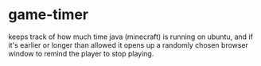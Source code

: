 # game-timer
keeps track of how much time java (minecraft) is running on ubuntu, and if it's earlier or longer than allowed it opens up a randomly chosen browser window to remind the player to stop playing.
